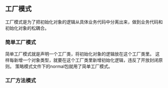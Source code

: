 ## 工厂模式

工厂模式是为了把初始化对象的逻辑从具体业务代码中分离出来，做到业务代码和初始化对象的松耦合。

### 简单工厂模式

简单工厂模式就是声明一个工厂类，将初始化对象的逻辑放在这个工厂类里。
这样每新增一个对象类型，就要在这个工厂类里新增初始化逻辑，违反了开放封闭原则。
策略模式文件下的normal包就用了简单工厂模式。

### 工厂方法模式